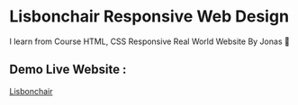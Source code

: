 # Lisbonchair Responsive Web Design

I learn from Course HTML, CSS Responsive Real World Website By Jonas 👨

## Demo Live Website :

[Lisbonchair](https://salmanalfarisy.github.io/lisbonchair/)
